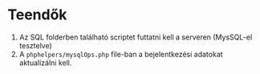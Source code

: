 # Teendők

1. Az SQL folderben található scriptet futtatni kell a serveren (MysSQL-el tesztelve)
2. A ``` phphelpers/mysqlOps.php ``` file-ban a bejelentkezési adatokat aktualizálni kell. 

